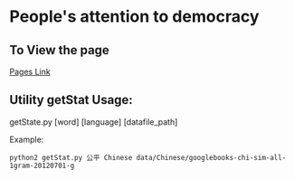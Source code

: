 People's attention to democracy
==================


## To View the page

[Pages Link](https://xinghom.github.io/peoplesAttentionInDemocracy/)

## Utility getStat Usage:

getState.py [word] [language] [datafile_path]


Example:
```
python2 getStat.py 公平 Chinese data/Chinese/googlebooks-chi-sim-all-1gram-20120701-g
```
